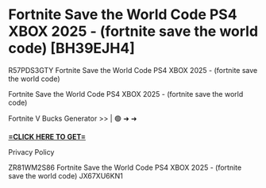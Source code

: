 # Fortnite Save the World Code PS4 XBOX 2025 - (fortnite save the world code) [BH39EJH4]

R57PDS3GTY Fortnite Save the World Code PS4 XBOX 2025 - (fortnite save the world code)

Fortnite Save the World Code PS4 XBOX 2025 - (fortnite save the world code)

Fortnite V Bucks Generator >> | 🟢 ➜ ➜ 

**[=CLICK HERE TO GET=](https://www.google.com/url?q=https%3A%2F%2Fappbitly.com%2FjHeMV)**

Privacy Policy

 ZR81WM2S86 Fortnite Save the World Code PS4 XBOX 2025 - (fortnite save the world code) JX67XU6KN1

